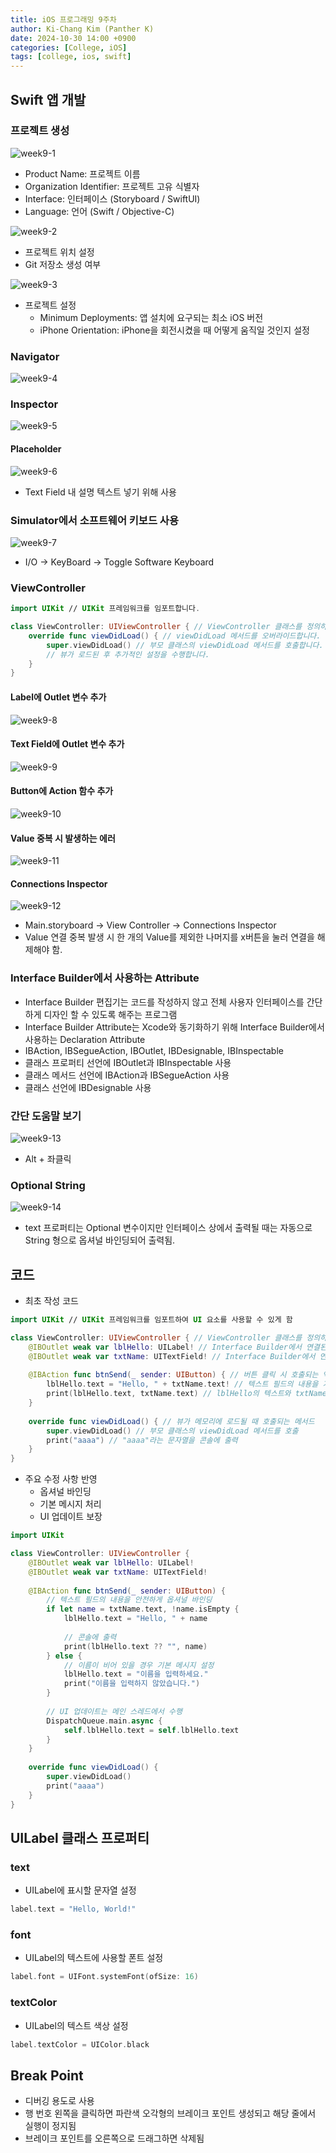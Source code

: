 ```yaml
---
title: iOS 프로그래밍 9주차
author: Ki-Chang Kim (Panther K)
date: 2024-10-30 14:00 +0900
categories: [College, iOS]
tags: [college, ios, swift]
---
```


## Swift 앱 개발

### 프로젝트 생성

![week9-1](/assets/img/post/24-10-30/1.png)

- Product Name: 프로젝트 이름
- Organization Identifier: 프로젝트 고유 식별자
- Interface: 인터페이스 (Storyboard / SwiftUI)
- Language: 언어 (Swift / Objective-C)

![week9-2](/assets/img/post/24-10-30/2.png)

- 프로젝트 위치 설정
- Git 저장소 생성 여부

![week9-3](/assets/img/post/24-10-30/3.png)

- 프로젝트 설정
    + Minimum Deployments: 앱 설치에 요구되는 최소 iOS 버전
    + iPhone Orientation: iPhone을 회전시켰을 때 어떻게 움직일 것인지 설정

### Navigator

![week9-4](/assets/img/post/24-10-30/4.png)

### Inspector

![week9-5](/assets/img/post/24-10-30/5.png)

#### Placeholder

![week9-6](/assets/img/post/24-10-30/6.png)

- Text Field 내 설명 텍스트 넣기 위해 사용

### Simulator에서 소프트웨어 키보드 사용

![week9-7](/assets/img/post/24-10-30/7.png)

- I/O -> KeyBoard -> Toggle Software Keyboard

### ViewController

```swift
import UIKit // UIKit 프레임워크를 임포트합니다.

class ViewController: UIViewController { // ViewController 클래스를 정의하며 UIViewController를 상속받습니다.
    override func viewDidLoad() { // viewDidLoad 메서드를 오버라이드합니다. 뷰가 메모리에 로드된 후 호출됩니다.
        super.viewDidLoad() // 부모 클래스의 viewDidLoad 메서드를 호출합니다.
        // 뷰가 로드된 후 추가적인 설정을 수행합니다.
    }
}
```

#### Label에 Outlet 변수 추가

![week9-8](/assets/img/post/24-10-30/8.png)

#### Text Field에 Outlet 변수 추가

![week9-9](/assets/img/post/24-10-30/9.png)

#### Button에 Action 함수 추가

![week9-10](/assets/img/post/24-10-30/10.png)

#### Value 중복 시 발생하는 에러

![week9-11](/assets/img/post/24-10-30/11.png)

#### Connections Inspector

![week9-12](/assets/img/post/24-10-30/12.png)

- Main.storyboard -> View Controller -> Connections Inspector
- Value 연결 중복 발생 시 한 개의 Value를 제외한 나머지를 x버튼을 눌러 연결을 해제해야 함.

### Interface Builder에서 사용하는 Attribute

- Interface Builder 편집기는 코드를 작성하지 않고 전체 사용자 인터페이스를 간단하게 디자인 할 수 있도록 해주는 프로그램
- Interface Builder Attribute는 Xcode와 동기화하기 위해 Interface Builder에서 사용하는 Declaration Attribute
- IBAction, IBSegueAction, IBOutlet, IBDesignable, IBInspectable
- 클래스 프로퍼티 선언에 IBOutlet과 IBInspectable 사용
- 클래스 메서드 선언에 IBAction과 IBSegueAction 사용
- 클래스 선언에 IBDesignable 사용

### 간단 도움말 보기

![week9-13](/assets/img/post/24-10-30/13.png)

- Alt + 좌클릭

### Optional String

![week9-14](/assets/img/post/24-10-30/14.png)

- text 프로퍼티는 Optional 변수이지만 인터페이스 상에서 출력될 때는 자동으로 String 형으로 옵셔널 바인딩되어 출력됨.

## 코드

- 최초 작성 코드

```swift
import UIKit // UIKit 프레임워크를 임포트하여 UI 요소를 사용할 수 있게 함

class ViewController: UIViewController { // ViewController 클래스를 정의하고 UIViewController를 상속받음
    @IBOutlet weak var lblHello: UILabel! // Interface Builder에서 연결된 UILabel 아울렛
    @IBOutlet weak var txtName: UITextField! // Interface Builder에서 연결된 UITextField 아울렛
    
    @IBAction func btnSend(_ sender: UIButton) { // 버튼 클릭 시 호출되는 액션 메서드
        lblHello.text = "Hello, " + txtName.text! // 텍스트 필드의 내용을 가져와서 인사 메시지를 생성
        print(lblHello.text, txtName.text) // lblHello의 텍스트와 txtName의 텍스트를 콘솔에 출력
    }
    
    override func viewDidLoad() { // 뷰가 메모리에 로드될 때 호출되는 메서드
        super.viewDidLoad() // 부모 클래스의 viewDidLoad 메서드를 호출
        print("aaaa") // "aaaa"라는 문자열을 콘솔에 출력
    }
}
```

- 주요 수정 사항 반영
    + 옵셔널 바인딩
    + 기본 메시지 처리
    + UI 업데이트 보장

```swift
import UIKit

class ViewController: UIViewController {
    @IBOutlet weak var lblHello: UILabel!
    @IBOutlet weak var txtName: UITextField!
    
    @IBAction func btnSend(_ sender: UIButton) {
        // 텍스트 필드의 내용을 안전하게 옵셔널 바인딩
        if let name = txtName.text, !name.isEmpty {
            lblHello.text = "Hello, " + name
            
            // 콘솔에 출력
            print(lblHello.text ?? "", name)
        } else {
            // 이름이 비어 있을 경우 기본 메시지 설정
            lblHello.text = "이름을 입력하세요."
            print("이름을 입력하지 않았습니다.")
        }
        
        // UI 업데이트는 메인 스레드에서 수행
        DispatchQueue.main.async {
            self.lblHello.text = self.lblHello.text
        }
    }
    
    override func viewDidLoad() {
        super.viewDidLoad()
        print("aaaa")
    }
}
```

## UILabel 클래스 프로퍼티

### text

- UILabel에 표시할 문자열 설정

```swift
label.text = "Hello, World!"
```

### font

- UILabel의 텍스트에 사용할 폰트 설정

```swift
label.font = UIFont.systemFont(ofSize: 16)
```

### textColor

- UILabel의 텍스트 색상 설정

```swift
label.textColor = UIColor.black
```

## Break Point

- 디버깅 용도로 사용
- 행 번호 왼쪽을 클릭하면 파란색 오각형의 브레이크 포인트 생성되고 해당 줄에서 실행이 정지됨
- 브레이크 포인트를 오른쪽으로 드래그하면 삭제됨